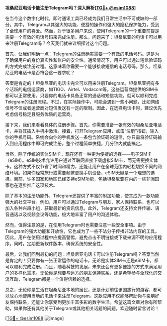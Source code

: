 **坦桑尼亚电话卡能注册Telegram吗？深入解析[[TG💪+ @esim1088](https://t.me/s/esim1088)]**

在当今这个数字化时代，即时通讯工具已经成为我们日常生活中不可或缺的一部分。其中，Telegram以其强大的功能、便捷的操作和强大的隐私保护能力，受到了全球用户的喜爱。然而，对于很多用户来说，使用Telegram的一个重要前提是需要一个有效的电话号码来完成注册。那么，问题来了：坦桑尼亚的电话卡可以用来注册Telegram吗？今天我们就来详细探讨这个问题。

首先，让我们明确一点：Telegram的注册确实需要一个有效的电话号码。这是为了确保用户的身份真实性和账户的安全性。通常情况下，用户可以通过短信验证码的方式完成注册过程。这意味着你需要一个能够接收短信的电话号码。那么，坦桑尼亚的电话卡是否符合这一要求呢？

答案是肯定的！坦桑尼亚的电话卡完全可以用来注册Telegram。坦桑尼亚拥有多个活跃的电信运营商，如TIGO、Airtel、Vodacom等，这些运营商提供的SIM卡都可以正常使用。只要你的电话卡具备正常的通话和短信功能，就可以顺利完成Telegram的注册流程。不过，在实际操作中，可能会遇到一些小问题，比如网络信号不佳或者运营商对短信发送有一定的限制。因此，在选择电话卡时，建议优先考虑信号稳定且服务优质的运营商。

接下来，我们来看看具体的注册步骤。首先，你需要准备一张有效的坦桑尼亚电话卡，并将其插入手机中激活。接着，打开Telegram应用，点击“注册”按钮，输入你的手机号码。系统会向你的手机发送一条包含验证码的短信，你只需将验证码输入到应用程序中即可完成注册。整个过程简单快捷，几分钟内就能搞定。

当然，除了传统的实体SIM卡，现在还有一种更为便捷的选择——电子SIM卡（eSIM）。eSIM技术允许用户通过互联网直接下载虚拟SIM卡，而无需更换实体卡。这种方式不仅节省了时间和精力，还能让用户在全球范围内轻松切换不同的网络环境。如果你经常旅行或需要频繁更换手机设备，eSIM无疑是一个理想的选择。目前，许多国家和地区已经支持eSIM功能，包括坦桑尼亚在内的一些非洲国家也在逐步推广这项技术。

除了基本的注册功能外，Telegram还提供了丰富的附加功能，使其成为一款功能强大的社交平台。例如，用户可以通过Telegram与朋友、家人保持联系，也可以加入各种兴趣小组，获取最新的资讯信息。此外，Telegram还支持文件传输、语音通话以及视频会议等功能，极大地丰富了用户的沟通体验。

然而，值得注意的是，在使用Telegram时也需要注意一些安全事项。由于Telegram的强大功能和开放性，它也成为了一些不法分子传播非法内容的工具。因此，用户在使用过程中应提高警惕，避免点击不明链接或下载来源不明的应用程序。同时，定期更新软件版本，确保系统的安全性。

最后，让我们回到最初的问题：坦桑尼亚电话卡可以注册Telegram吗？答案当然是肯定的！只要你有一张正常运作的电话卡，无论是实体SIM卡还是eSIM卡，都可以顺利完成注册。而且，随着科技的发展，未来还会有更多便捷的方式来满足用户的多样化需求。无论你是想要与远方的朋友保持联系，还是希望参与全球化的交流互动，Telegram都是一个值得信赖的选择。

总之，无论你是生活在坦桑尼亚本地的居民，还是计划前往该国旅行的游客，都可以放心地使用当地的电话卡来注册Telegram。这款应用不仅能够帮助你与亲朋好友保持联系，还能让你享受到更加丰富多彩的数字生活。希望这篇文章对你有所帮助，如果你还有其他关于Telegram或其他相关话题的问题，欢迎随时留言讨论！

[[TG💪+ @esim1088](https://t.me/s/esim1088) ![Image](https://i.postimg.cc/4NQfJmqS/Snipaste-2025-05-13-00-14-12.png)]